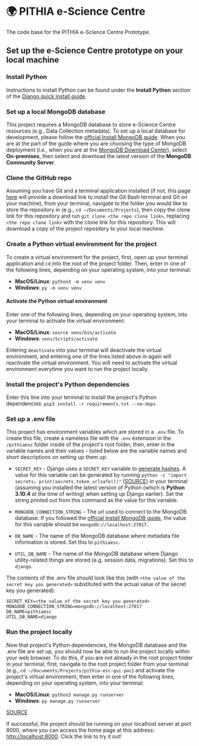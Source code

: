 # 🌍 PITHIA e-Science Centre
The code base for the PITHIA e-Science Centre Prototype.

## Set up the e-Science Centre prototype on your local machine
### Install Python
Instructions to install Python can be found under the **Install Python** section of the [Django quick install guide](https://docs.djangoproject.com/en/4.0/intro/install/).

### Set up a local MongoDB database
This project requires a MongoDB database to store e-Science Centre resources (e.g., Data Collection metadata). To set up a local database for development, please follow the [official Install MongoDB guide](https://www.mongodb.com/docs/guides/server/install/). When you are at the part of the guide where you are choosing the type of MongoDB deployment (i.e., when you are at the [MongoDB Download Center](https://www.mongodb.com/try)), select **On-premises**, then select and download the latest version of the **MongoDB Community Server**.

### Clone the GitHub repo
Assuming you have Git and a terminal application installed (if not, this page [here](https://git-scm.com/downloads) will provide a download link to install the Git Bash terminal and Git on your machine), from your terminal, navigate to the folder you would like to store the repository in (e.g., `cd ~/Documents/Projects`), then copy the clone link for this repository and run `git clone <the repo clone link>`, replacing `<the repo clone link>` with the clone link for this repository. This will download a copy of the project repository to your local machine.

### Create a Python virtual environment for the project
To create a virtual environment for the project, first, open up your terminal application and `cd` into the root of the project folder. Then, enter in one of the following lines, depending on your operating system, into your terminal:
- **MacOS/Linux**: `python3 -m venv venv`
- **Windows**: `py -m venv venv`

#### Activate the Python virtual environment
Enter one of the following lines, depending on your operating system, into your terminal to activate the virtual environment:
- **MacOS/Linux**: `source venv/bin/activate`
- **Windows**: `venv/Scripts/activate`

Entering `deactivate` into your terminal will deactivate the virtual environment, and entering one of the lines listed above in again will reactivate the virtual environment. You will need to activate the virtual environment everytime you want to run the project locally.

### Install the project's Python dependencies
Enter this line into your terminal to install the project's Python dependencies:
`pip3 install -r requirements.txt --no-deps`

### Set up a .env file
This project has environment variables which are stored in a `.env` file. To create this file, create a nameless file with the `.env` extension in the `/pithiaesc` folder inside of the project's root folder, then, enter in the variable names and their values - listed below are the variable names and short descriptions on setting up them up:
- `SECRET_KEY` - Django uses a `SECRET_KEY` variable to [generate hashes](https://stackoverflow.com/questions/7382149/whats-the-purpose-of-django-setting-secret-key). A value for this variable can be generated by running `python -c "import secrets; print(secrets.token_urlsafe())"` ([SOURCE](https://humberto.io/blog/tldr-generate-django-secret-key/)) in your terminal (assuming you installed the latest version of Python (which is **Python 3.10.4** at the time of writing) when setting up Django earlier). Set the string printed out from this command as the value for this variable.

- `MONGODB_CONNECTION_STRING` - The url used to connect to the MongoDB database. If you followed the [official Install MongoDB guide](https://www.mongodb.com/docs/guides/server/install/), the value for this variable should be `mongodb://localhost:27017`.
- `DB_NAME` - The name of the MongoDB database where metadata file information is stored. Set this to `pithiaesc`.
- `UTIL_DB_NAME` - The name of the MongoDB database where Django utility-related things are stored (e.g. session data, migrations). Set this to `django`.

The contents of the .env file should look like this (with `<the value of the secret key you generated>` substituted with the actual value of the secret key you generated):
```
SECRET_KEY=<the value of the secret key you generated>
MONGODB_CONNECTION_STRING=mongodb://localhost:27017
DB_NAME=pithiaesc
UTIL_DB_NAME=django
```

### Run the project locally
Now that project's Python dependencies, the MongoDB database and the .env file are set up, you should now be able to run the project locally within your web browser. To do this, if you are not already in the root project folder in your terminal, first, navigate to the root project folder from your terminal (e.g., `cd ~/Documents/Projects/pithia-esc-gui-poc`) and activate the project's virtual environment, then enter in one of the following lines, depending on your operating system, into your terminal:
- **MacOS/Linux**: `python3 manage.py runserver`
- **Windows**: `py manage.py runserver`

[SOURCE](https://docs.djangoproject.com/en/4.0/intro/tutorial01/#the-development-server)

If successful, the project should be running on your localhost server at port 8000, where you can access the home page at this address: [http://localhost:8000](http://localhost:8000). Click the link to try it out!
